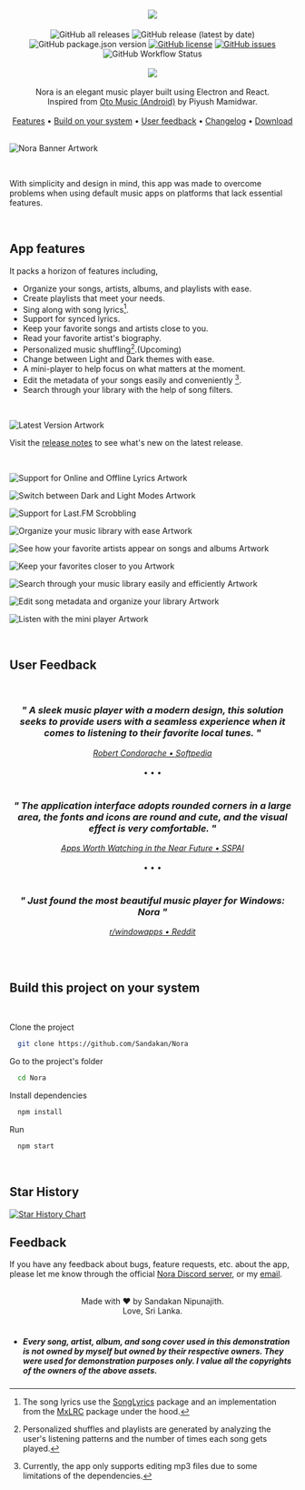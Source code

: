  <h1 align="center">
   <img class="logo" src="resources/other/nora_logo_banner.webp">
   <!-- <p>Nora Player</p> -->
 </h1>

 <div align="center">
  <img alt="GitHub all releases" src="https://img.shields.io/github/downloads/Sandakan/Nora/total?label=all%20time%20downloads&style=for-the-badge">
  <img alt="GitHub release (latest by date)" src="https://img.shields.io/github/downloads/Sandakan/Nora/v2.5.0-stable/total?style=for-the-badge">
  <img alt="GitHub package.json version" src="https://img.shields.io/github/package-json/v/Sandakan/Nora?color=blue&label=latest%20version&style=for-the-badge">
  <a href="https://github.com/Sandakan/Nora/blob/master/LICENSE"><img alt="GitHub license" src="https://img.shields.io/github/license/Sandakan/Nora?style=for-the-badge"></a>
  <a href="https://github.com/Sandakan/Nora/issues"><img alt="GitHub issues" src="https://img.shields.io/github/issues/Sandakan/Oto-Music-for-Desktop?style=for-the-badge"></a>
  <img alt="GitHub Workflow Status" src="https://img.shields.io/github/actions/workflow/status/Sandakan/Nora/build.yml?branch=master&style=for-the-badge">
  <br/>
  <br/>
  <a title="Crowdin" target="_blank" href="https://crowdin.com/project/nora"><img src="https://badges.crowdin.net/nora/localized.svg"></a>
 </div>

 <br/>

<div align="center">
Nora is an elegant music player built using Electron and React. 
<br>
Inspired from <a href="https://play.google.com/store/apps/details?id=com.piyush.music&gl=us">Oto Music (Android)</a> by Piyush Mamidwar.
</div>

<br/>

<div align="center">
  <a href="#app-features">Features</a> &bull;
  <a href="#build-this-project-on-your-system">Build on your system</a> &bull;
  <a href="#user-feedback">User feedback</a> &bull;
  <a href="/changelog.md">Changelog</a> &bull;
  <a href="https://github.com/Sandakan/Nora/releases">Download</a>
</div>

<br/>

![Nora Banner Artwork](/resources/other/artwork%200.webp)

<br/>

With simplicity and design in mind, this app was made to overcome problems when using default music apps on platforms that lack essential features.

<br>

## App features

It packs a horizon of features including,

- Organize your songs, artists, albums, and playlists with ease.
- Create playlists that meet your needs.
- Sing along with song lyrics[^1].
- Support for synced lyrics.
- Keep your favorite songs and artists close to you.
- Read your favorite artist's biography.
- Personalized music shuffling[^2].(Upcoming)
- Change between Light and Dark themes with ease.
- A mini-player to help focus on what matters at the moment.
- Edit the metadata of your songs easily and conveniently [^3].
- Search through your library with the help of song filters.

<br>

![Latest Version Artwork](/resources/other/release%20artworks/whats-new-v3.0.0-stable.webp)

Visit the [release notes](/changelog.md) to see what's new on the latest release.</p>

<br>

![Support for Online and Offline Lyrics Artwork](/resources/other/artwork%201.webp)

![Switch between Dark and Light Modes Artwork](/resources/other/artwork%202.webp)

![Support for Last.FM Scrobbling](/resources/other/artwork%209.webp)

![Organize your music library with ease Artwork](/resources/other/artwork%203.webp)

![See how your favorite artists appear on songs and albums Artwork](/resources/other/artwork%204.webp)

![Keep your favorites closer to you Artwork](/resources/other/artwork%205.webp)

![Search through your music library easily and efficiently Artwork](/resources/other/artwork%206.webp)

![Edit song metadata and organize your library Artwork](/resources/other/artwork%207.webp)

![Listen with the mini player Artwork](/resources/other/artwork%208.webp)

<br/>

## User Feedback

<br>

<div align="center"> 
  <div>
    <h3><i>" A sleek music player with a modern design, this solution seeks to provide users with a seamless experience when it comes to listening to their favorite local tunes. "</i></h3>
    <a href="https://www.softpedia.com/get/Multimedia/Audio/Audio-Players/Oto-Music-for-Desktop.shtml"><i>Robert Condorache &bull; Softpedia </i></a>
  </div> 
</div>

<br>

<div align="center"> &bull; &bull; &bull; </div>

<br>

<div align="center"> 
  <div>
    <h3><i>" The application interface adopts rounded corners in a large area, the fonts and icons are round and cute, and the visual effect is very comfortable. "</i></h3>
    <a href="https://sspai.com/post/78669"><i>Apps Worth Watching in the Near Future &bull; SSPAI</i></a>
  </div> 
</div>

<br>

<div align="center"> &bull; &bull; &bull; </div>

<br>

<div align="center"> 
  <div>
    <h3><i>" Just found the most beautiful music player for Windows: Nora "</i></h3>
    <a href="https://www.reddit.com/r/windowsapps/comments/11xgg99/just_found_the_most_beautiful_music_player_for/"><i>r/windowapps &bull; Reddit</i></a>
  </div> 
</div>

<br><br>

## Build this project on your system

<br/>

Clone the project

```bash
  git clone https://github.com/Sandakan/Nora
```

Go to the project's folder

```bash
  cd Nora
```

Install dependencies

```bash
  npm install
```

Run

```bash
  npm start
```

<!-- <br>

This project is built using [Electron React Boilerplate](https://github.com/electron-react-boilerplate/electron-react-boilerplate). -->

<br>

## Star History

[![Star History Chart](https://api.star-history.com/svg?repos=Sandakan/Nora&type=Date)](https://star-history.com/#Sandakan/Nora&Date)

## Feedback

If you have any feedback about bugs, feature requests, etc. about the app, please let me know through the official [Nora Discord server](https://discord.gg/c5rGKnBs4y), or my [email](mailto:sandakannipunajith@gmail.com).

<br>

 <center>
     Made with <span class="heart">&#10084;</span> by Sandakan Nipunajith.
    <br>
    Love, Sri Lanka.
 </center>

<br>

- ##### Every song, artist, album, and song cover used in this demonstration is not owned by myself but owned by their respective owners. They were used for demonstration purposes only. I value all the copyrights of the owners of the above assets.

[^1]: The song lyrics use the [SongLyrics](https://www.npmjs.com/package/songlyrics) package and an implementation from the [MxLRC](https://github.com/fashni/MxLRC) package under the hood.
[^2]: Personalized shuffles and playlists are generated by analyzing the user's listening patterns and the number of times each song gets played.
[^3]: Currently, the app only supports editing mp3 files due to some limitations of the dependencies.

